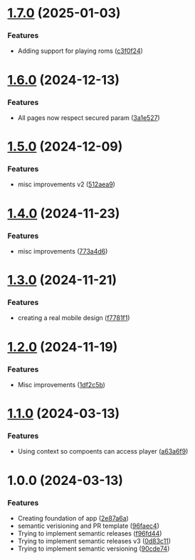 # [1.7.0](https://github.com/eivu/client-react-ts/compare/v1.6.0...v1.7.0) (2025-01-03)


### Features

* Adding support for playing roms ([c3f0f24](https://github.com/eivu/client-react-ts/commit/c3f0f247474391adb44553cd6dc3e3348616ba7a))

# [1.6.0](https://github.com/eivu/client-react-ts/compare/v1.5.0...v1.6.0) (2024-12-13)


### Features

* All pages now respect secured param ([3a1e527](https://github.com/eivu/client-react-ts/commit/3a1e527f486660e8e17116c411f843f1ceb40062))

# [1.5.0](https://github.com/eivu/client-react-ts/compare/v1.4.0...v1.5.0) (2024-12-09)


### Features

* misc improvements v2 ([512aea9](https://github.com/eivu/client-react-ts/commit/512aea9a0e629d1f86e6155d4d91edc1c3b208c1))

# [1.4.0](https://github.com/eivu/client-react-ts/compare/v1.3.0...v1.4.0) (2024-11-23)


### Features

* misc improvements ([773a4d6](https://github.com/eivu/client-react-ts/commit/773a4d63605a05286aa0f1b4851bc3f99cc33a42))

# [1.3.0](https://github.com/eivu/client-react-ts/compare/v1.2.0...v1.3.0) (2024-11-21)


### Features

* creating a real mobile design ([f7781f1](https://github.com/eivu/client-react-ts/commit/f7781f1011b78355d6b06543e4fa3c2da6e66feb))

# [1.2.0](https://github.com/eivu/client-react-ts/compare/v1.1.0...v1.2.0) (2024-11-19)


### Features

* Misc improvements ([1df2c5b](https://github.com/eivu/client-react-ts/commit/1df2c5b5baf344946dcee392e3fedb9616f4abc3))

# [1.1.0](https://github.com/eivu/client-react-ts/compare/v1.0.0...v1.1.0) (2024-03-13)


### Features

* Using context so compoents can access player ([a63a6f9](https://github.com/eivu/client-react-ts/commit/a63a6f955da89a2c68990810b46e5e0073d3e6d3))

# 1.0.0 (2024-03-13)


### Features

* Creating foundation of app ([2e87a6a](https://github.com/eivu/client-react-ts/commit/2e87a6a255cca38f274dd0438fed0bc6bfb10957))
* semantic verisioning and PR template ([96faec4](https://github.com/eivu/client-react-ts/commit/96faec4616d782b3a0fdff470bc8ba71b72c7510))
* Trying to implement semantic releases ([f96fd44](https://github.com/eivu/client-react-ts/commit/f96fd44d76e0cdac995b0f8fa96ea106ba57206d))
* Trying to implement semantic releases v3 ([0d83c11](https://github.com/eivu/client-react-ts/commit/0d83c117dd76c9122c33d3f7cb2d49176191ab99))
* Trying to implement semantic versioning ([90cde74](https://github.com/eivu/client-react-ts/commit/90cde74655f558a7af8bb267055a8cb524c34d68))
